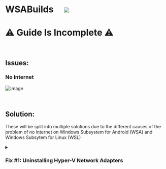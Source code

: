 # WSABuilds &nbsp; &nbsp; <img src="https://img.shields.io/github/downloads/MustardChef/WSABuilds/total?label=Total%20Downloads&style=for-the-badge"/> &nbsp; 

# **⚠️ Guide Is Incomplete ⚠️**

&nbsp;
&nbsp;

## Issues:
### No Internet 
![image](https://user-images.githubusercontent.com/68516357/215296995-4a8c9184-321e-438f-9483-6983ce65ce47.png)

&nbsp;
&nbsp;
&nbsp;
&nbsp;

## Solution: 
These will be split into multiple solutions due to the different causes of the problem of no internet on Windows Subsystem for Android (WSA) and Windows Subsytem for Linux (WSL) 

<details>     
   <summary><h3>Fix #1: Uninstalling Hyper-V Network Adapters<h3></summary>

**Some Hyper-V Network Drivers may be interferring with WSA or WSL**
&nbsp;

**⚠️ Carry these instructions out with caution. ⚠️**

**⚠️ I do not take responsibility for any damage caused ⚠️**
     
&nbsp;
#### **Step 1: Open Device Manager**
1. Using Search or Win + X, open Device manager
![image](https://user-images.githubusercontent.com/68516357/215346473-88649375-6a5b-46b2-80bb-6f6551c23c5f.png)
&nbsp;
#### **Step 2: Show Hidden Device**
3. Press on "View" 
4. Select "Show hidden devices"
![image](https://user-images.githubusercontent.com/68516357/215347683-6c84663c-a3cb-4e79-bc63-a2cdf91bb4ef.png)
&nbsp;
#### **Step 3: Uninstalling All Hyper-V Network Adapter**
5. Select each driver that has "Hyper-V" in its name
6. Right-Click and select "Uninstall Driver" for each of these drivers
![image](https://user-images.githubusercontent.com/68516357/215347543-91c71429-26fe-44a2-b818-dd9bfeb6bcaf.png)
#### **Step 4: Restart Windows**
![](https://external-content.duckduckgo.com/iu/?u=https%3A%2F%2Fwww.4winkey.com%2Fimages%2Farticle%2Fwindows-tips%2Frestart-screen-stuck.jpg&f=1&nofb=1&ipt=2b826a4d045dc39aaa0487ea2338289d905c9f94c365f5f606334100a1ec9cb1&ipo=images)

</details>

<!--
![image](https://user-images.githubusercontent.com/68516357/215297044-40f32db5-2b0e-40bd-be50-11d451b7811e.png)

![image](https://user-images.githubusercontent.com/68516357/215297069-594fec55-0f26-4f4a-ab03-4902d4277054.png)

![image](https://user-images.githubusercontent.com/68516357/215297085-89072f6e-bfe0-4422-afbc-33f939382058.png)

![image](https://user-images.githubusercontent.com/68516357/215323733-1c071249-3b0c-490e-a69b-59befccdde6e.png)

![image](https://user-images.githubusercontent.com/68516357/215323705-0688b8ee-4451-4e7b-8a33-8335facc0d91.png)
--!>
